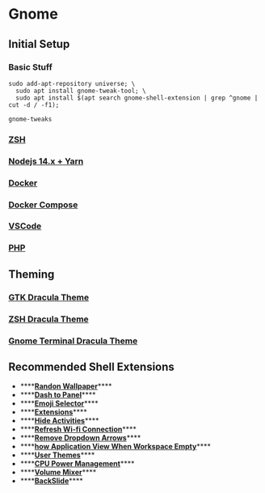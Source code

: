 # Gnome

## Initial Setup

### Basic Stuff

```text
sudo add-apt-repository universe; \
  sudo apt install gnome-tweak-tool; \
  sudo apt install $(apt search gnome-shell-extension | grep ^gnome | cut -d / -f1);
  
gnome-tweaks
```

### [ZSH](../../how-to/zsh.md#install-zsh)

### [Nodejs 14.x + Yarn](../../../programming-or-scripts-languages/javascript/nodejs/#install-nodejs-14-x-yarn)

### [Docker](../../../dev-ops/docker/#install-docker-community-edition-docker-ce)

### [Docker Compose](../../../dev-ops/docker-compose.md#install-docker-compose)

### [VSCode](../../../ide_text-editor/vscode.md#install-vscode)

### [PHP](../../../programming-or-scripts-languages/php/#install-php-7-4-ubuntu-below-20-04)

## Theming

### [GTK Dracula Theme](theming.md#gtk-themes)

### [ZSH Dracula Theme](../../how-to/zsh.md#dracula-theme)

### [Gnome Terminal Dracula Theme](theming.md#gnome-terminal-dracula-theme)

## Recommended Shell Extensions

* \*\*\*\*[**Randon Wallpaper**](https://extensions.gnome.org/extension/1040/random-wallpaper/)\*\*\*\*
* \*\*\*\*[**Dash to Panel**](https://extensions.gnome.org/extension/1160/dash-to-panel/)\*\*\*\*
* \*\*\*\*[**Emoji Selector**](https://extensions.gnome.org/extension/1162/emoji-selector/)\*\*\*\*
* \*\*\*\*[**Extensions**](https://extensions.gnome.org/extension/1036/extensions/)\*\*\*\*
* \*\*\*\*[**Hide Activities**](https://extensions.gnome.org/extension/744/hide-activities-button/)\*\*\*\*
* \*\*\*\*[**Refresh Wi-fi Connection**](https://extensions.gnome.org/extension/905/refresh-wifi-connections/)\*\*\*\*
* \*\*\*\*[**Remove Dropdown Arrows**](https://extensions.gnome.org/extension/800/remove-dropdown-arrows/)\*\*\*\*
* \*\*\*\*[**how Application View When Workspace Empty**](https://extensions.gnome.org/extension/2036/show-application-view-when-workspace-empty/)\*\*\*\*
* \*\*\*\*[**User Themes**](https://extensions.gnome.org/extension/19/user-themes/)\*\*\*\*
* \*\*\*\*[**CPU Power Management**](https://extensions.gnome.org/extension/945/cpu-power-manager/)\*\*\*\*
* \*\*\*\*[**Volume Mixer**](https://extensions.gnome.org/extension/858/volume-mixer/)\*\*\*\*
* \*\*\*\*[**BackSlide**](https://extensions.gnome.org/extension/543/backslide/)\*\*\*\*

